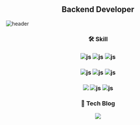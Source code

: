 ## <div align=center> Backend Developer </div>

![header](https://capsule-render.vercel.app/api?type=Soft&color=0:4682B4,100:87CEEB&height=250&section=header&text=HyeongSeok's%20GitHub&fontSize=60&fontColor=F8F8FF)

### <div align=center> 🛠️ Skill </div>

### <div align=center> ![js](https://img.shields.io/badge/Node.js-43853D?style=for-the-badge&logo=node.js&logoColor=white) ![js](https://img.shields.io/badge/Java-ED8B00?style=for-the-badge&logo=openjdk&logoColor=white) ![js](https://img.shields.io/badge/Spring-6DB33F?style=for-the-badge&logo=spring&logoColor=white) 

### <div align=center> ![js](https://img.shields.io/badge/MySQL-00000F?style=for-the-badge&logo=mysql&logoColor=white) ![js](https://img.shields.io/badge/sequelize-323330?style=for-the-badge&logo=sequelize&logoColor=blue) ![js](https://img.shields.io/badge/Amazon_AWS-232F3E?style=for-the-badge&logo=amazon-aws&logoColor=white)

### <div align=center> <img src="https://img.shields.io/badge/Docker-2496ED?style=for-the-badge&logo=Docker&logoColor=white"> ![js](https://img.shields.io/badge/React-20232A?style=for-the-badge&logo=react&logoColor=61DAFB) ![js](https://img.shields.io/badge/JavaScript-F7DF1E?style=for-the-badge&logo=JavaScript&logoColor=white) </div>

### <div align=center> 📝 Tech Blog </div>
 <div align=center> <a href="https://velog.io/@lhs0329/posts"><img src="https://img.shields.io/badge/Velog-11B48A?style=flat-square&logo=Vimeo&logoColor=white&link=https://velog.io/@lhs0329/posts"/></a> </div>
